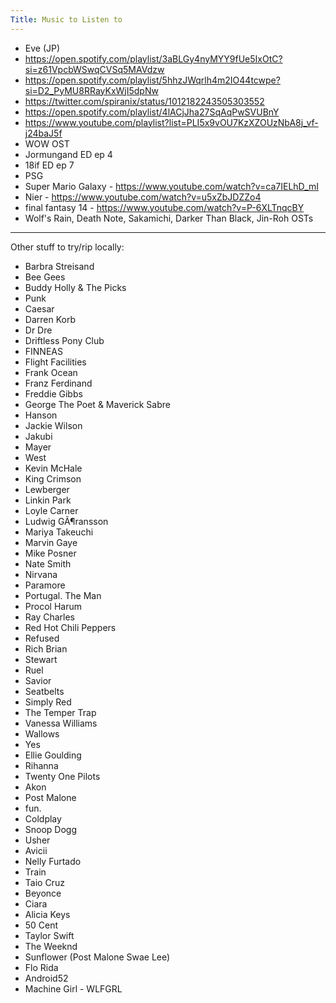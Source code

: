 ```yaml
---
Title: Music to Listen to
---
```


- Eve (JP)
- <https://open.spotify.com/playlist/3aBLGy4nyMYY9fUe5IxOtC?si=z61VpcbWSwqCVSq5MAVdzw>
- <https://open.spotify.com/playlist/5hhzJWqrlh4m2IO44tcwpe?si=D2_PyMU8RRayKxWjI5dpNw>
- <https://twitter.com/spiranix/status/1012182243505303552>
- <https://open.spotify.com/playlist/4lACjJha27SqAqPwSVUBnY>
- <https://www.youtube.com/playlist?list=PLI5x9vOU7KzXZOUzNbA8j_vf-j24baJ5f>
- WOW OST
- Jormungand ED ep 4
- 18if ED ep 7
- PSG
- Super Mario Galaxy - <https://www.youtube.com/watch?v=ca7IELhD_mI>
- Nier - <https://www.youtube.com/watch?v=u5xZbJDZZo4>
- final fantasy 14 - <https://www.youtube.com/watch?v=P-6XLTnqcBY>
- Wolf's Rain, Death Note, Sakamichi, Darker Than Black, Jin-Roh OSTs

---

Other stuff to try/rip locally:

- Barbra Streisand
- Bee Gees
- Buddy Holly & The Picks
- Punk
- Caesar
- Darren Korb
- Dr Dre
- Driftless Pony Club
- FINNEAS
- Flight Facilities
- Frank Ocean
- Franz Ferdinand
- Freddie Gibbs
- George The Poet & Maverick Sabre
- Hanson
- Jackie Wilson
- Jakubi
- Mayer
- West
- Kevin McHale
- King Crimson
- Lewberger
- Linkin Park
- Loyle Carner
- Ludwig GÃ¶ransson
- Mariya Takeuchi
- Marvin Gaye
- Mike Posner
- Nate Smith
- Nirvana
- Paramore
- Portugal. The Man
- Procol Harum
- Ray Charles
- Red Hot Chili Peppers
- Refused
- Rich Brian
- Stewart
- Ruel
- Savior
- Seatbelts
- Simply Red
- The Temper Trap
- Vanessa Williams
- Wallows
- Yes
- Ellie Goulding
- Rihanna
- Twenty One Pilots
- Akon
- Post Malone
- fun.
- Coldplay
- Snoop Dogg
- Usher
- Avicii
- Nelly Furtado
- Train
- Taio Cruz
- Beyonce
- Ciara
- Alicia Keys
- 50 Cent
- Taylor Swift
- The Weeknd
- Sunflower (Post Malone Swae Lee)
- Flo Rida
- Android52
- Machine Girl - WLFGRL
